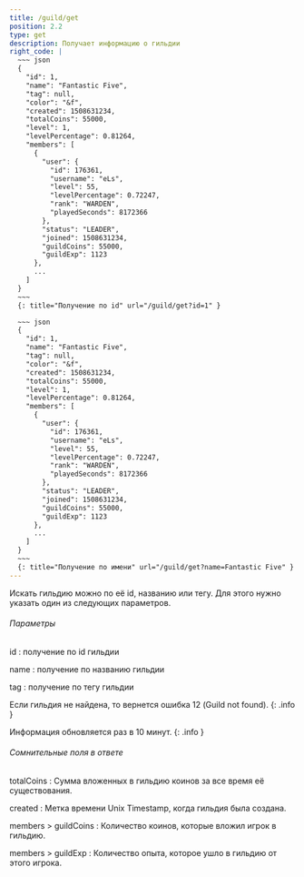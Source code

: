 ```yaml
---
title: /guild/get
position: 2.2
type: get
description: Получает информацию о гильдии
right_code: |
  ~~~ json
  {
    "id": 1,
    "name": "Fantastic Five",
    "tag": null,
    "color": "&f",
    "created": 1508631234,
    "totalCoins": 55000,
    "level": 1,
    "levelPercentage": 0.81264,
    "members": [
      {
        "user": {
          "id": 176361,
          "username": "eLs",
          "level": 55,
          "levelPercentage": 0.72247,
          "rank": "WARDEN",
          "playedSeconds": 8172366
        },
        "status": "LEADER",
        "joined": 1508631234,
        "guildCoins": 55000,
        "guildExp": 1123
      },
      ...
    ]
  }
  ~~~
  {: title="Получение по id" url="/guild/get?id=1" }

  ~~~ json
  {
    "id": 1,
    "name": "Fantastic Five",
    "tag": null,
    "color": "&f",
    "created": 1508631234,
    "totalCoins": 55000,
    "level": 1,
    "levelPercentage": 0.81264,
    "members": [
      {
        "user": {
          "id": 176361,
          "username": "eLs",
          "level": 55,
          "levelPercentage": 0.72247,
          "rank": "WARDEN",
          "playedSeconds": 8172366
        },
        "status": "LEADER",
        "joined": 1508631234,
        "guildCoins": 55000,
        "guildExp": 1123
      },
      ...
    ]
  }
  ~~~
  {: title="Получение по имени" url="/guild/get?name=Fantastic Five" }
---
```


Искать гильдию можно по её id, названию или тегу. Для этого нужно указать один из следующих параметров.

<h6>Параметры</h6>
id
: получение по id гильдии

name
: получение по названию гильдии

tag
: получение по тегу гильдии

Если гильдия не найдена, то вернется ошибка 12 (Guild not found).
{: .info }

Информация обновляется раз в 10 минут.
{: .info }

<h6>Сомнительные поля в ответе</h6>
totalCoins
: Сумма вложенных в гильдию коинов за все время её существования.

created
: Метка времени Unix Timestamp, когда гильдия была создана.

members > guildCoins
: Количество коинов, которые вложил игрок в гильдию.

members > guildExp
: Количество опыта, которое ушло в гильдию от этого игрока.

